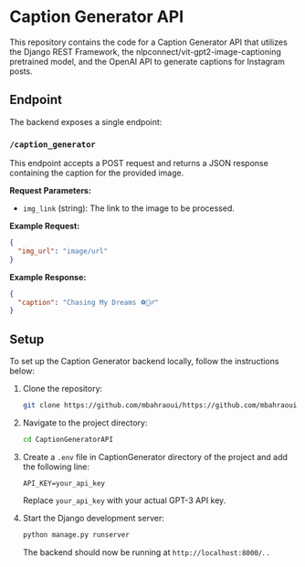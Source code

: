 # Caption Generator API

This repository contains the code for a Caption Generator API that utilizes the Django REST Framework, the nlpconnect/vit-gpt2-image-captioning pretrained model, and the OpenAI API to generate captions for Instagram posts.
## Endpoint

The backend exposes a single endpoint:

### `/caption_generator`

This endpoint accepts a POST request and returns a JSON response containing the caption for the provided image.

**Request Parameters:**

- `img_link` (string): The link to the image to be processed.

**Example Request:**

```json
{
  "img_url": "image/url"
}
```

**Example Response:**

```json
{
  "caption": "Chasing My Dreams ⚽️🏃‍♂️"
}
```

## Setup

To set up the Caption Generator backend locally, follow the instructions below:

1. Clone the repository:

   ```bash
   git clone https://github.com/mbahraoui/https://github.com/mbahraoui/CaptionGeneratorAPI.git
   ```
   

2. Navigate to the project directory:

   ```bash
   cd CaptionGeneratorAPI
   ```

3. Create a `.env` file in CaptionGenerator directory of the project and add the following line:

   ```plaintext
   API_KEY=your_api_key
   ```

   Replace `your_api_key` with your actual GPT-3 API key.

4. Start the Django development server:

   ```bash
   python manage.py runserver
   ```

   The backend should now be running at `http://localhost:8000/`.
.
